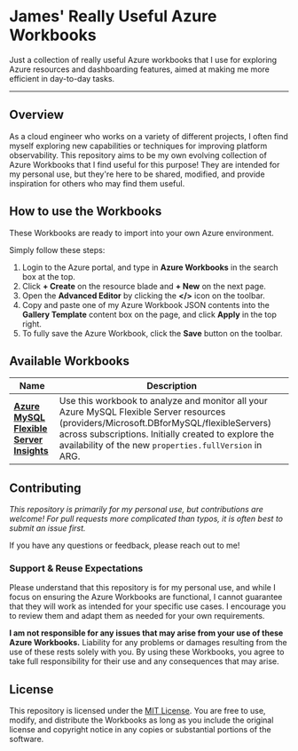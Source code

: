 # James' Really Useful Azure Workbooks

Just a collection of really useful Azure workbooks that I use for exploring Azure resources and dashboarding features, aimed at making me more efficient in day-to-day tasks.

---

## Overview

As a cloud engineer who works on a variety of different projects, I often find myself exploring new capabilities or techniques for improving platform observability. This repository aims to be my own evolving collection of Azure Workbooks that I find useful for this purpose! They are intended for my personal use, but they're here to be shared, modified, and provide inspiration for others who may find them useful.

## How to use the Workbooks

These Workbooks are ready to import into your own Azure environment.

Simply follow these steps:

1. Login to the Azure portal, and type in **Azure Workbooks** in the search box at the top.
2. Click **+ Create** on the resource blade and **+ New** on the next page.
3. Open the **Advanced Editor** by clicking the **</>** icon on the toolbar.
4. Copy and paste one of my Azure Workbook JSON contents into the **Gallery Template** content box on the page, and click **Apply** in the top right.
5. To fully save the Azure Workbook, click the **Save** button on the toolbar.

## Available Workbooks

| Name | Description |
| ---- | ----------- |
| [**Azure MySQL Flexible Server Insights**](./mysql_flexibleserver_insights.json) | Use this workbook to analyze and monitor all your Azure MySQL Flexible Server resources (providers/Microsoft.DBforMySQL/flexibleServers) across subscriptions. Initially created to explore the availability of the new `properties.fullVersion` in ARG. |

## Contributing

_This repository is primarily for my personal use, but contributions are welcome! For pull requests more complicated than typos, it is often best to submit an issue first._

If you have any questions or feedback, please reach out to me!

### Support & Reuse Expectations

Please understand that this repository is for my personal use, and while I focus on ensuring the Azure Workbooks are functional, I cannot guarantee that they will work as intended for your specific use cases. I encourage you to review them and adapt them as needed for your own requirements.

**I am not responsible for any issues that may arise from your use of these Azure Workbooks.** Liability for any problems or damages resulting from the use of these rests solely with you. By using these Workbooks, you agree to take full responsibility for their use and any consequences that may arise.

## License

This repository is licensed under the [MIT License](./LICENSE). You are free to use, modify, and distribute the Workbooks as long as you include the original license and copyright notice in any copies or substantial portions of the software.

